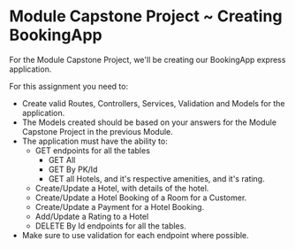 # Module Capstone Project ~ Creating BookingApp

For the Module Capstone Project, we'll be creating our BookingApp express application.

For this assignment you need to:

* Create valid Routes, Controllers, Services, Validation and Models for the application.
* The Models created should be based on your answers for the Module Capstone Project in the previous Module.
* The application must have the ability to:
  * GET endpoints for all the tables
    * GET All
    * GET By PK/Id
    * GET all Hotels, and it's respective amenities, and it's rating.
  * Create/Update a Hotel, with details of the hotel.
  * Create/Update a Hotel Booking of a Room for a Customer.
  * Create/Update a Payment for a Hotel Booking.
  * Add/Update a Rating to a Hotel
  * DELETE By Id endpoints for all the tables.
* Make sure to use validation for each endpoint where possible.
